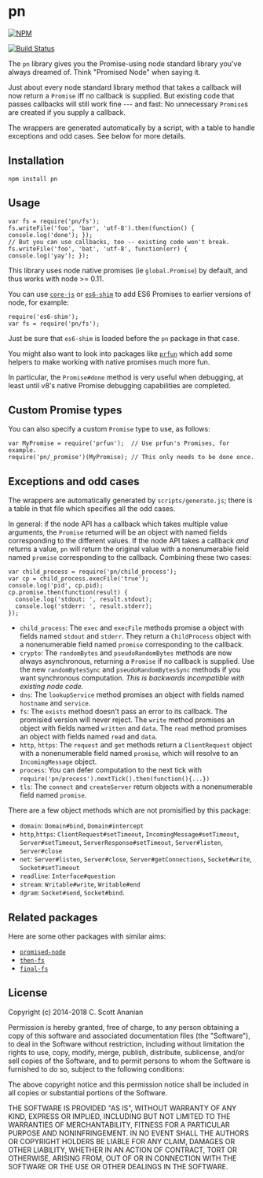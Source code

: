# pn

[![NPM][NPM1]][NPM2]

[![Build Status][1]][2]

The `pn` library gives you the Promise-using node standard library you've always dreamed of. Think "Promised Node" when
saying it.

Just about every node standard library method that takes a callback will now return a `Promise` iff no callback is
supplied. But existing code that passes callbacks will still work fine --- and fast:  No unnecessary
`Promise`s are created if you supply a callback.

The wrappers are generated automatically by a script, with a table to handle exceptions and odd cases. See below for
more details.

## Installation

```
npm install pn
```

## Usage

```
var fs = require('pn/fs');
fs.writeFile('foo', 'bar', 'utf-8').then(function() { console.log('done'); });
// But you can use callbacks, too -- existing code won't break.
fs.writeFile('foo', 'bat', 'utf-8', function(err) { console.log('yay'); });
```

This library uses node native promises (ie `global.Promise`) by default, and thus works with node >= 0.11.

You can use [`core-js`](https://www.npmjs.org/package/core-js) or
[`es6-shim`](https://www.npmjs.org/package/es6-shim)
to add ES6 Promises to earlier versions of node, for example:

```
require('es6-shim');
var fs = require('pn/fs');
```

Just be sure that `es6-shim` is loaded before the `pn` package in that case.

You might also want to look into packages like
[`prfun`](https://www.npmjs.org/package/prfun)
which add some helpers to make working with native promises much more fun.

In particular, the `Promise#done` method is very useful when debugging, at least until v8's native Promise debugging
capabilities are completed.

## Custom Promise types

You can also specify a custom `Promise` type to use, as follows:

```
var MyPromise = require('prfun');  // Use prfun's Promises, for example.
require('pn/_promise')(MyPromise); // This only needs to be done once.
```

## Exceptions and odd cases

The wrappers are automatically generated by `scripts/generate.js`; there is a table in that file which specifies all the
odd cases.

In general: if the node API has a callback which takes multiple value arguments, the `Promise` returned will be an
object with named fields corresponding to the different values. If the node API takes a callback *and* returns a
value, `pn` will return the original value with a nonenumerable field named `promise`
corresponding to the callback. Combining these two cases:

```
var child_process = require('pn/child_process');
var cp = child_process.execFile('true');
console.log('pid', cp.pid);
cp.promise.then(function(result) {
  console.log('stdout: ', result.stdout);
  console.log('stderr: ', result.stderr);
});
```

* `child_process`: The `exec` and `execFile` methods promise a object with fields named `stdout` and `stderr`. They
  return a `ChildProcess`
  object with a nonenumerable field named `promise` corresponding to the callback.
* `crypto`: The `randomBytes` and `pseudoRandomBytes` methods are now always asynchronous, returning a `Promise` if no
  callback is supplied. Use the new `randomBytesSync` and `pseudoRandomBytesSync`
  methods if you want synchronous computation.  *This is backwards incompatible with existing node code.*
* `dns`: The `lookupService` method promises an object with fields named `hostname` and `service`.
* `fs`: The `exists` method doesn't pass an error to its callback. The promisied version will never reject. The `write`
  method promises an object with fields named `written` and `data`. The `read` method promises an object with fields
  named `read` and `data`.
* `http`, `https`: The `request` and `get` methods return a `ClientRequest`
  object with a nonenumerable field named `promise`, which will resolve to an `IncomingMessage` object.
* `process`: You can defer computation to the next tick with
  `require('pn/process').nextTick().then(function(){...})`
* `tls`: The `connect` and `createServer` return objects with a nonenumerable field named `promise`.

There are a few object methods which are not promisified by this package:

* `domain`: `Domain#bind`, `Domain#intercept`
* `http`,`https`: `ClientRequest#setTimeout`, `IncomingMessage#setTimeout`,
  `Server#setTimeout`, `ServerResponse#setTimeout`, `Server#listen`,
  `Server#close`
* `net`: `Server#listen`, `Server#close`, `Server#getConnections`,
  `Socket#write`, `Socket#setTimeout`
* `readline`: `Interface#question`
* `stream`: `Writable#write`, `Writable#end`
* `dgram`: `Socket#send`, `Socket#bind`.

## Related packages

Here are some other packages with similar aims:

* [`promised-node`](https://www.npmjs.org/package/promised-node)
* [`then-fs`](https://www.npmjs.org/package/then-fs)
* [`final-fs`](https://www.npmjs.org/package/final-fs)

## License

Copyright (c) 2014-2018 C. Scott Ananian

Permission is hereby granted, free of charge, to any person obtaining a copy of this software and associated
documentation files (the "Software"), to deal in the Software without restriction, including without limitation the
rights to use, copy, modify, merge, publish, distribute, sublicense, and/or sell copies of the Software, and to permit
persons to whom the Software is furnished to do so, subject to the following conditions:

The above copyright notice and this permission notice shall be included in all copies or substantial portions of the
Software.

THE SOFTWARE IS PROVIDED "AS IS", WITHOUT WARRANTY OF ANY KIND, EXPRESS OR IMPLIED, INCLUDING BUT NOT LIMITED TO THE
WARRANTIES OF MERCHANTABILITY, FITNESS FOR A PARTICULAR PURPOSE AND NONINFRINGEMENT. IN NO EVENT SHALL THE AUTHORS OR
COPYRIGHT HOLDERS BE LIABLE FOR ANY CLAIM, DAMAGES OR OTHER LIABILITY, WHETHER IN AN ACTION OF CONTRACT, TORT OR
OTHERWISE, ARISING FROM, OUT OF OR IN CONNECTION WITH THE SOFTWARE OR THE USE OR OTHER DEALINGS IN THE SOFTWARE.

[NPM1]: https://nodei.co/npm/pn.png

[NPM2]: https://nodei.co/npm/pn/

[1]: https://travis-ci.org/cscott/node-pn.svg

[2]: https://travis-ci.org/cscott/node-pn
